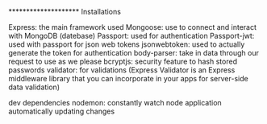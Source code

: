 ******************** Installations

Express: the main framework used
Mongoose: use to connect and interact with MongoDB (datebase)
Passport: used for authentication
Passport-jwt: used with passport for json web tokens
jsonwebtoken: used to actually generate the token for authentication
body-parser: take in data through our request to use as we please
bcryptjs: security feature to hash stored passwords 
validator: for validations (Express Validator is an Express middleware library that you can incorporate in your apps for server-side data validation)

dev dependencies
nodemon: constantly watch node application automatically updating changes
